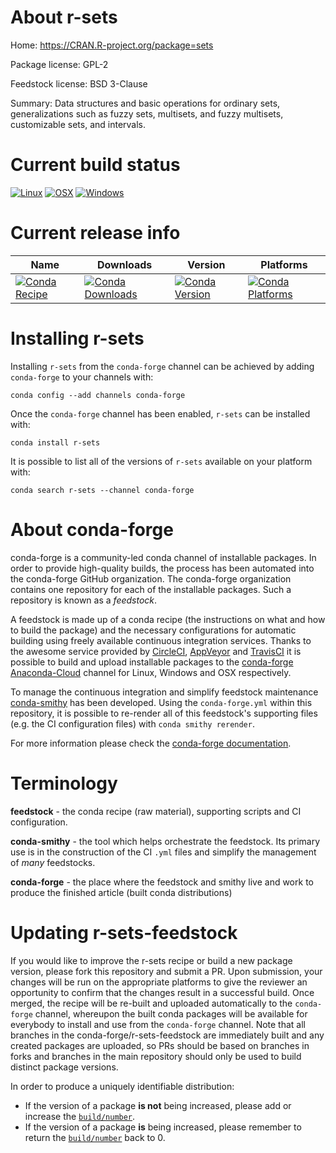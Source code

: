 About r-sets
============

Home: https://CRAN.R-project.org/package=sets

Package license: GPL-2

Feedstock license: BSD 3-Clause

Summary: Data structures and basic operations for ordinary sets, generalizations such as fuzzy sets, multisets, and fuzzy multisets, customizable sets, and intervals.



Current build status
====================

[![Linux](https://img.shields.io/circleci/project/github/conda-forge/r-sets-feedstock/master.svg?label=Linux)](https://circleci.com/gh/conda-forge/r-sets-feedstock)
[![OSX](https://img.shields.io/travis/conda-forge/r-sets-feedstock/master.svg?label=macOS)](https://travis-ci.org/conda-forge/r-sets-feedstock)
[![Windows](https://img.shields.io/appveyor/ci/conda-forge/r-sets-feedstock/master.svg?label=Windows)](https://ci.appveyor.com/project/conda-forge/r-sets-feedstock/branch/master)

Current release info
====================

| Name | Downloads | Version | Platforms |
| --- | --- | --- | --- |
| [![Conda Recipe](https://img.shields.io/badge/recipe-r--sets-green.svg)](https://anaconda.org/conda-forge/r-sets) | [![Conda Downloads](https://img.shields.io/conda/dn/conda-forge/r-sets.svg)](https://anaconda.org/conda-forge/r-sets) | [![Conda Version](https://img.shields.io/conda/vn/conda-forge/r-sets.svg)](https://anaconda.org/conda-forge/r-sets) | [![Conda Platforms](https://img.shields.io/conda/pn/conda-forge/r-sets.svg)](https://anaconda.org/conda-forge/r-sets) |

Installing r-sets
=================

Installing `r-sets` from the `conda-forge` channel can be achieved by adding `conda-forge` to your channels with:

```
conda config --add channels conda-forge
```

Once the `conda-forge` channel has been enabled, `r-sets` can be installed with:

```
conda install r-sets
```

It is possible to list all of the versions of `r-sets` available on your platform with:

```
conda search r-sets --channel conda-forge
```


About conda-forge
=================

conda-forge is a community-led conda channel of installable packages.
In order to provide high-quality builds, the process has been automated into the
conda-forge GitHub organization. The conda-forge organization contains one repository
for each of the installable packages. Such a repository is known as a *feedstock*.

A feedstock is made up of a conda recipe (the instructions on what and how to build
the package) and the necessary configurations for automatic building using freely
available continuous integration services. Thanks to the awesome service provided by
[CircleCI](https://circleci.com/), [AppVeyor](https://www.appveyor.com/)
and [TravisCI](https://travis-ci.org/) it is possible to build and upload installable
packages to the [conda-forge](https://anaconda.org/conda-forge)
[Anaconda-Cloud](https://anaconda.org/) channel for Linux, Windows and OSX respectively.

To manage the continuous integration and simplify feedstock maintenance
[conda-smithy](https://github.com/conda-forge/conda-smithy) has been developed.
Using the ``conda-forge.yml`` within this repository, it is possible to re-render all of
this feedstock's supporting files (e.g. the CI configuration files) with ``conda smithy rerender``.

For more information please check the [conda-forge documentation](https://conda-forge.org/docs/).

Terminology
===========

**feedstock** - the conda recipe (raw material), supporting scripts and CI configuration.

**conda-smithy** - the tool which helps orchestrate the feedstock.
                   Its primary use is in the construction of the CI ``.yml`` files
                   and simplify the management of *many* feedstocks.

**conda-forge** - the place where the feedstock and smithy live and work to
                  produce the finished article (built conda distributions)


Updating r-sets-feedstock
=========================

If you would like to improve the r-sets recipe or build a new
package version, please fork this repository and submit a PR. Upon submission,
your changes will be run on the appropriate platforms to give the reviewer an
opportunity to confirm that the changes result in a successful build. Once
merged, the recipe will be re-built and uploaded automatically to the
`conda-forge` channel, whereupon the built conda packages will be available for
everybody to install and use from the `conda-forge` channel.
Note that all branches in the conda-forge/r-sets-feedstock are
immediately built and any created packages are uploaded, so PRs should be based
on branches in forks and branches in the main repository should only be used to
build distinct package versions.

In order to produce a uniquely identifiable distribution:
 * If the version of a package **is not** being increased, please add or increase
   the [``build/number``](https://conda.io/docs/user-guide/tasks/build-packages/define-metadata.html#build-number-and-string).
 * If the version of a package **is** being increased, please remember to return
   the [``build/number``](https://conda.io/docs/user-guide/tasks/build-packages/define-metadata.html#build-number-and-string)
   back to 0.
